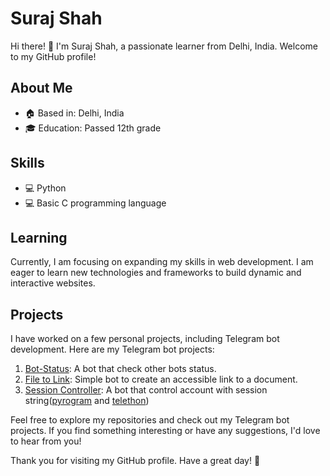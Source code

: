 # Suraj Shah

Hi there! 👋 I'm Suraj Shah, a passionate learner from Delhi, India. Welcome to my GitHub profile!

## About Me

- 🏠 Based in: Delhi, India
- 🎓 Education: Passed 12th grade

## Skills

- 💻 Python
- 💻 Basic C programming language

## Learning

Currently, I am focusing on expanding my skills in web development. I am eager to learn new technologies and frameworks to build dynamic and interactive websites.

## Projects

I have worked on a few personal projects, including Telegram bot development. Here are my Telegram bot projects:

1. [Bot-Status](https://github.com/maybebots/Bot-Status): A bot that check other bots status.
2. [File to Link](https://github.com/maybebots/File2Link): Simple bot to create an accessible link to a document.
3. [Session Controller](https://t.me/maybexhackbot): A bot that control account with session string([pyrogram](docs.pyrogram.org) and [telethon](https://docs.telethon.dev/en/stable/)) 

Feel free to explore my repositories and check out my Telegram bot projects. If you find something interesting or have any suggestions, I'd love to hear from you!

Thank you for visiting my GitHub profile. Have a great day! 🌟